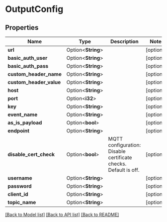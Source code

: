 # OutputConfig

## Properties

Name | Type | Description | Notes
------------ | ------------- | ------------- | -------------
**url** | Option<**String**> |  | [optional]
**basic_auth_user** | Option<**String**> |  | [optional]
**basic_auth_pass** | Option<**String**> |  | [optional]
**custom_header_name** | Option<**String**> |  | [optional]
**custom_header_value** | Option<**String**> |  | [optional]
**host** | Option<**String**> |  | [optional]
**port** | Option<**i32**> |  | [optional]
**key** | Option<**String**> |  | [optional]
**event_name** | Option<**String**> |  | [optional]
**as_is_payload** | Option<**bool**> |  | [optional]
**endpoint** | Option<**String**> |  | [optional]
**disable_cert_check** | Option<**bool**> | MQTT configuration: Disable certificate checks. Default is off. | [optional]
**username** | Option<**String**> |  | [optional]
**password** | Option<**String**> |  | [optional]
**client_id** | Option<**String**> |  | [optional]
**topic_name** | Option<**String**> |  | [optional]

[[Back to Model list]](../README.md#documentation-for-models) [[Back to API list]](../README.md#documentation-for-api-endpoints) [[Back to README]](../README.md)


